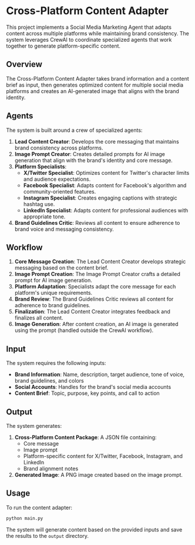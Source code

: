 # Cross-Platform Content Adapter

This project implements a Social Media Marketing Agent that adapts content across multiple platforms while maintaining brand consistency. The system leverages CrewAI to coordinate specialized agents that work together to generate platform-specific content.

## Overview

The Cross-Platform Content Adapter takes brand information and a content brief as input, then generates optimized content for multiple social media platforms and creates an AI-generated image that aligns with the brand identity.

## Agents

The system is built around a crew of specialized agents:

1. **Lead Content Creator**: Develops the core messaging that maintains brand consistency across platforms.
2. **Image Prompt Creator**: Creates detailed prompts for AI image generation that align with the brand's identity and core message.
3. **Platform Specialists**:
   * **X/Twitter Specialist**: Optimizes content for Twitter's character limits and audience expectations.
   * **Facebook Specialist**: Adapts content for Facebook's algorithm and community-oriented features.
   * **Instagram Specialist**: Creates engaging captions with strategic hashtag use.
   * **LinkedIn Specialist**: Adapts content for professional audiences with appropriate tone.
4. **Brand Guidelines Critic**: Reviews all content to ensure adherence to brand voice and messaging consistency.

## Workflow

1. **Core Message Creation**: The Lead Content Creator develops strategic messaging based on the content brief.
2. **Image Prompt Creation**: The Image Prompt Creator crafts a detailed prompt for AI image generation.
3. **Platform Adaptation**: Specialists adapt the core message for each platform's unique requirements.
4. **Brand Review**: The Brand Guidelines Critic reviews all content for adherence to brand guidelines.
5. **Finalization**: The Lead Content Creator integrates feedback and finalizes all content.
6. **Image Generation**: After content creation, an AI image is generated using the prompt (handled outside the CrewAI workflow).

## Input

The system requires the following inputs:
* **Brand Information**: Name, description, target audience, tone of voice, brand guidelines, and colors
* **Social Accounts**: Handles for the brand's social media accounts
* **Content Brief**: Topic, purpose, key points, and call to action

## Output

The system generates:
1. **Cross-Platform Content Package**: A JSON file containing:
   * Core message
   * Image prompt
   * Platform-specific content for X/Twitter, Facebook, Instagram, and LinkedIn
   * Brand alignment notes
2. **Generated Image**: A PNG image created based on the image prompt.

## Usage

To run the content adapter:

```bash
python main.py
```

The system will generate content based on the provided inputs and save the results to the `output` directory.